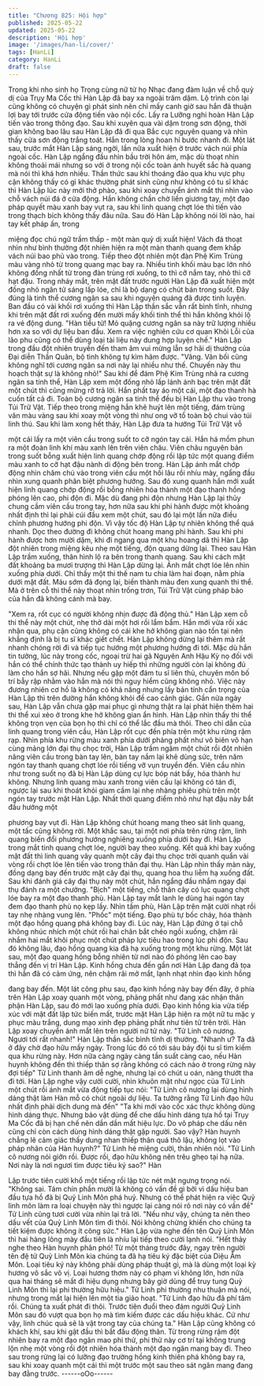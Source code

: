 ```yaml
---
title: "Chương 825: Hội hợp"
published: 2025-05-22
updated: 2025-05-22
description: 'Hội hợp'
image: '/images/han-li/cover/'
tags: [HanLi]
category: HanLi
draft: false
---
```


Trong khi nho sinh họ Trọng cùng nữ tử họ Nhạc đang đàm luận
về chỗ quỷ dị của Trụy Ma Cốc thì Hàn Lập đã bay xa ngoài trăm
dặm.
Lộ trình còn lại cũng không có chuyện gì phát sinh nên chỉ mấy
canh giờ sau hắn đã thuận lợi bay tới trước cửa động tiến vào nội
cốc.
Lấy ra Lưỡng nghi hoàn Hàn Lập tiến vào trong thông đạo.
Sau khi xuyên qua vài dặm trong sơn động, thời gian không bao
lâu sau Hàn Lập đã đi qua Bắc cực nguyên quang và nhìn thấy
cửa sơn động trắng toát.
Hắn trong lòng hoan hỉ bước nhanh đi.
Một lát sau, trước mắt Hàn Lập sáng ngời, lần nữa xuất hiện ở
trước vách núi phía ngoài cốc.
Hàn Lập ngẩng đầu nhìn bầu trời hôn ám, mặc dù thoạt nhìn
không thoải mái nhưng so với ở trong nội cốc toàn ánh huyết sắc
hà quang mà nói thì khá hơn nhiều.
Thần thức sau khi thoáng đảo qua khu vực phụ cận không thấy
có gì khác thường phát sinh cũng như không có tu sĩ khác thì Hàn
Lập lúc này mới thở phào, sau khi xoay chuyển ánh mắt thì nhìn
vào chỗ vách núi đá ở cửa động.
Hắn không chần chờ liền giương tay, một đạo pháp quyết màu
xanh bay vụt ra, sau khi linh quang chợt lóe thì tiến vào trong
thạch bích không thấy đâu nữa.
Sau đó Hàn Lập không nói lời nào, hai tay kết pháp ấn, trong

miệng đọc chú ngữ trầm thấp - một màn quỷ dị xuất hiện!
Vách đá thoạt nhìn như bình thường đột nhiên hiện ra một màn
thanh quang đem khắp vách núi bao phủ vào trong. Tiếp theo đột
nhiên một đàn Phệ Kim Trùng màu vàng nhỏ từ trong quang mạc
bay ra. Nhiều tinh khối màu bạc lớn nhỏ không đồng nhất từ trong
đàn trùng rơi xuống, to thì cỡ nắm tay, nhỏ thì cỡ hạt đậu.
Trong nháy mắt, trên mặt đất trước người Hàn Lập đã xuất hiện
một đống nhỏ ngân tử sáng lấp lóe, chỉ là bộ dạng có chút bán
trong suốt.
Đây đúng là tinh thể cương ngân sa sau khi nguyên quáng đã
được tinh luyện.
Ban đầu có vài khối rơi xuống thì Hàn Lập thần sắc vẫn rất bình
tĩnh, nhưng khi trên mặt đất rơi xuống đến mười mấy khối tinh thể
thì hắn không khỏi lộ ra vẻ động dung.
"Hàn tiểu tử! Mỏ quặng cương ngân sa này trữ lượng nhiều hơn
xa so với dự liệu ban đầu. Xem ra việc nghiên cứu cơ quan Khôi
Lỗi của lão phu cũng có thể dùng loại tài liệu này dung hợp luyện
chế." Hàn Lập trong đầu đột nhiên truyền đến tham âm vui mừng
lẫn sợ hãi dị thường của Đại diễn Thần Quân, bộ tình không tự
kìm hãm được.
"Vâng. Vãn bối cũng không nghĩ tới cương ngân sa nơi này lại
nhiều như thế. Chuyến này thu hoạch thật sự là không nhỏ!" Sau
khi để đám Phệ Kim Trùng nhả ra cương ngân sa tinh thể, Hàn
Lập xem một đống nhỏ lấp lánh ánh bạc trên mặt đất một chút thì
cũng mừng rỡ trả lời.
Hắn phất tay áo một cái, một đạo thanh hà cuốn tất cả đi. Toàn bộ
cương ngân sa tinh thể đều bị Hàn Lập thu vào trong Túi Trữ Vật.
Tiếp theo trong miệng hắn khẽ huýt lên một tiếng, đám trùng vân
màu vàng sau khi xoay một vòng thì như ong vỡ tổ toàn bộ chui
vào túi linh thú.
Sau khi làm xong hết thảy, Hàn Lập đưa ta hướng Túi Trữ Vật vỗ

một cái lấy ra một viên cầu trong suốt to cỡ ngón tay cái.
Hắn há mồm phun ra một đoàn linh khí màu xanh lên trên viên
châu.
Viên châu nguyên bản trong suốt bỗng xuất hiện linh quang chớp
động rồi lập tức một quang điểm màu xanh to cỡ hạt đậu nành di
động bên trong.
Hàn Lập ánh mắt chớp động nhìn chăm chú vào trong viên cầu
một hồi lâu rồi nhíu mày, ngẩng đầu nhìn xung quanh phân biệt
phương hướng.
Sau đó xung quanh hắn mới xuất hiện linh quang chớp động rồi
bỗng nhiên hóa thành một đạo thanh hồng phóng lên cao, phi độn
đi.
Mặc dù đang phi độn nhưng Hàn Lập lại thủy chung cầm viên cầu
trong tay, hơn nữa sau khi phi hành được một khoảng nhất định
thì lại phải cúi đầu xem một chút, sau đó lại một lần nữa điều
chỉnh phương hướng phi độn.
Vì vậy tốc độ Hàn Lập tự nhiên không thể quá nhanh. Dọc theo
đường đi không chút hoang mang phi hành.
Sau khi phi hành được hơn mười dặm, khi đi ngang qua một khu
hoang dã thì Hàn Lập đột nhiên trong miệng kêu nhẹ một tiếng,
độn quang dừng lại.
Theo sau Hàn Lập trầm xuống, thân hình lộ ra bên trong thanh
quang.
Sau khi cách mặt đất khoảng ba mươi trượng thì Hàn Lập dừng
lại. Ánh mắt chợt lóe lên nhìn xuống phía dưới.
Chỉ thấy một thi thế nam tu chia làm hai đoạn, nằm phía dưới mặt
đất. Máu sớm đã đọng lại, biến thành màu đen xung quanh thi
thể. Mà ở trên cỗ thi thể này thoạt nhìn trống trơn, Túi Trữ Vật
cùng pháp bảo của hắn đã không cánh mà bay.

"Xem ra, rốt cục có người không nhịn được đã động thủ." Hàn Lập
xem cỗ thi thể này một chút, nhẹ thở dài một hơi rồi lẩm bẩm. Hắn
mới vừa rồi xác nhận qua, phụ cận cũng không có cái khe hở
không gian nào tồn tại nên khẳng định là bị tu sĩ khác giết chết.
Hàn Lập không dừng lại thêm mà rất nhanh chóng rời đi và tiếp
tục hướng một phương hướng đi tới.
Mặc dù hắn tin tưởng, lúc này trong cốc, ngoại trừ hai gã Nguyên
Anh Hậu Kỳ nọ đối với hắn có thể chính thức tạo thành uy hiếp thì
những người còn lại không đủ làm cho hắn sợ hãi. Nhưng nếu
gặp một đám tu sĩ liên thủ, chuyên môn bố trí bẫy rập nhằm vào
hắn mà nói thì nguy hiểm cũng không nhỏ.
Việc này đương nhiên cơ hồ là không có khả năng nhưng lấy bản
tính cẩn trọng của Hàn Lập thì trên đường hắn không khỏi đề cao
cảnh giác. Gần nửa ngày sau, Hàn Lập vẫn chưa gặp mai phục gì
nhưng thật ra lại phát hiện thêm hai thi thể xui xẻo ở trong khe hở
không gian ẩn hình.
Hàn Lập nhìn thấy thi thể không trọn vẹn của bọn họ thì chỉ có thể
lắc đầu mà thôi.
Theo chỉ dẫn của linh quang trong viên cầu, Hàn Lập rốt cục đến
phía trên một khu rừng rậm rạp.
Nhìn phía khu rừng màu xanh phía dưới phảng phất như vô biên
vô hạn cùng mảng lớn đại thụ chọc trời, Hàn Lập trầm ngâm một
chút rồi đột nhiên nâng viên cầu trong bàn tay lên, bàn tay nắm lại
khẽ dùng sức, trên năm ngón tay thanh quang chợt lóe rồi tiếng
vỡ vụn truyền đến.
Viên cầu nhìn như trong suốt nọ đã bị Hàn Lập dùng cự lực bóp
nát bấy, hóa thành hư không.
Nhưng linh quang màu xanh trong viên cầu lại không có tán đi,
ngược lại sau khi thoát khỏi giam cầm lại nhẹ nhàng phiêu phù
trên một ngón tay trước mặt Hàn Lập.
Nhất thời quang điểm nhỏ như hạt đậu này bắt đầu hướng một

phương bay vụt đi.
Hàn Lập không chút hoang mang theo sát linh quang, một tấc
cũng không rời.
Một khắc sau, tại một nơi phía trên rừng rậm, linh quang biến đổi
phương hướng nghiêng xuống phía dưới bay đi.
Hàn Lập trong mắt tinh quang chợt lóe, người bay theo xuống.
Kết quả khi bay xuống mặt đất thì linh quang vây quanh một cây
đại thụ chọc trời quanh quẩn vài vòng rồi chợt lóe lên tiến vào
trong thân đại thụ.
Hàn Lập nhìn thấy màn này, đồng dạng bay đến trước mặt cây
đại thụ, quang hoa thu liễm hạ xuống đất.
Sau khi đánh giá cây đại thụ này một chút, hắn ngẩng đầu nhắm
ngay đại thụ đánh ra một chưởng.
"Bịch" một tiếng, chỗ thân cây có lục quang chợt lóe bay ra một
đạo thanh phù. Hàn Lập tay mắt lanh lẹ dùng hai ngón tay đem
đạo thanh phù nọ kẹp lấy.
Nhìn tấm phù, Hàn Lập trên mặt cười nhạt rồi tay nhẹ nhàng vung
lên.
"Phốc" một tiếng. Đạo phù tự bốc cháy, hóa thành một đạo hồng
quang phá không bay đi.
Lúc này, Hàn Lập đứng ở tại chỗ không nhúc nhích một chút rồi
hai chân bắt chéo ngồi xuống, chậm rãi nhắm hai mắt khôi phục
một chút pháp lực tiêu hao trong lúc phi độn.
Sau đó không lâu, đạo hồng quang kia đã hạ xuống trong một khu
rừng. Một lát sau, một đạo quang hồng bỗng nhiên từ nơi nào đó
phóng lên cao bay thẳng đến vị trí Hàn Lập.
Kinh hồng chưa đến gần nơi Hàn Lập đang đả tọa thì hắn đã có
cảm ứng, nên chậm rãi mở mắt, lạnh nhạt nhìn đạo kinh hồng

đang bay đến.
Một lát công phu sau, đạo kinh hồng này bay đến đây, ở phía trên
Hàn Lập xoay quanh một vòng, phảng phất như đang xác nhận
thân phận Hàn Lập, sau đó mới lao xuống phía dưới.
Đạo kinh hồng kia vừa tiếp xúc với mặt đất lập tức biến mất,
trước mặt Hàn Lập hiện ra một nữ tu mặc y phục màu trắng, dung
mạo xinh đẹp phảng phất như tiên tử trên trời.
Hàn Lập xoay chuyển ánh mắt lên trên người nữ tử này.
"Tử Linh cô nương. Ngươi tới rất nhanh!" Hàn Lập thần sắc bình
tĩnh dị thường.
"Nhanh ư? Ta đã ở đây chờ đạo hữu mấy ngày. Trong lúc đó có
tới sáu bảy đội tu sĩ tìm kiếm qua khu rừng này. Hơn nữa càng
ngày càng tần suất càng cao, nếu Hàn huynh không đến thì thiếp
thân sợ rằng không có cách nào ở trong rừng này đợi tiếp"
Tử Linh thanh âm dễ nghe, nhưng lại có chút u oán, nàng thướt
tha đi tới.
Hàn Lập nghe vậy cười cười, nhìn khuôn mặt như ngọc của Tử
Linh một chút rồi ánh mắt vừa động tiếp tục nói:
"Tử Linh cô nương lại dùng hình dáng thật làm Hàn mỗ có chút
ngoài dự liệu. Ta tưởng rằng Tử Linh đạo hữu nhất định phải dịch
dung mà đến"
"Ta khi mới vào cốc xác thực không dùng hình dáng thực. Nhưng
bảo vật dùng để che dấu hình dáng tựa hồ tại Trụy Ma Cốc đã bị
hạn chế nên dần dần mất hiệu lực. Do vô pháp che dấu nên cũng
chỉ còn cách dùng hình dáng thật gặp người. Sao vậy? Hàn huynh
chẳng lẽ cảm giác thấy dung nhan thiếp thân quá thô lậu, không
lọt vào pháp nhãn của Hàn huynh?" Tử Linh hé miệng cười, thản
nhiên nói.
"Tử Linh cô nương nói giỡn rồi. Được rồi, đạo hữu không nên trêu
ghẹo tại hạ nữa. Nơi này là nơi ngươi tìm được tiêu ký sao?" Hàn

Lập trước tiên cười khổ một tiếng rồi lập tức nét mặt ngưng trọng
nói.
"Không sai. Tám chín phần mười là không có vấn đề gì bởi vì dấu
hiệu ban đầu tựa hồ đã bị Quỷ Linh Môn phá huỷ. Nhưng có thể
phát hiện ra việc Quỷ linh môn làm ra loại chuyện này thì ngược
lại càng nói rõ nơi này có vấn đề" Tử Linh cũng tươi cười vừa
nhìn lại trả lời.
"Nếu như vậy, chúng ta nên theo dấu vết của Quỷ Linh Môn tìm đi
thôi. Nói không chừng khiến cho chúng ta tiết kiệm được không ít
công sức." Hàn Lập vừa nghe đến tên Quỷ Linh Môn thì hai hàng
lông mày đầu tiên là nhíu lại tiếp theo cười lạnh nói.
"Hết thảy nghe theo Hàn huynh phân phó! Từ một tháng trước
đây, ngay trên người tên đệ tử Quỷ Linh Môn kia chúng ta đã hạ
tiêu ký đặc biệt của Diệu Âm Môn. Loại tiêu ký này không phải
dùng pháp thuật gì, mà là dùng một loại kỳ hương vô sắc vô vị.
Loại hương thơm này có phạm vi không lớn, hơn nữa qua hai
tháng sẽ mất đi hiệu dụng nhưng bây giờ dùng để truy tung Quỷ
Linh Môn thì lại phi thường hữu hiệu." Tử Linh phi thường nhu
thuận mà nói, nhưng trong mắt lại hiện lên một tia giảo hoạt.
"Tử Linh đạo hữu đã phí tâm rồi. Chúng ta xuất phát đi thôi. Trước
tiên đuổi theo đám người Quỷ Linh Môn sau đó vượt qua bọn họ
mà tìm kiếm được các dấu hiệu khác. Cứ như vậy, linh chúc quả
sẽ là vật trong tay của chúng ta." Hàn Lập cũng không có khách
khí, sau khi gật đầu thì bắt đầu động thân.
Từ trong rừng rậm đột nhiên bay ra một đạo ngân mao phi thử,
phi thử này cơ trí tại không trung lộn nhẹ một vòng rồi đột nhiên
hóa thành một đạo ngân mang bay đi.
Theo sau trong rừng lại có lưỡng đạo trường hồng kinh thiên phá
không bay ra, sau khi xoay quanh một cái thì một trước một sau
theo sát ngân mang đang bay đằng trước.
------oOo------
